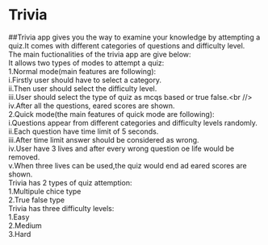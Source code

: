 # Trivia
##Trivia app gives you the way to examine your knowledge by attempting a quiz.It comes with different categories of questions and difficulty level.<br />
The main fuctionalities of the trivia app are give below:<br />
It allows two types of modes to attempt a quiz:<br />
    1.Normal mode(main features are following):<br />
        i.Firstly user should have to select a category.<br />
       ii.Then user should select the difficulty level.<br />
      iii.User should select the type of quiz as mcqs based or true false.<br //>
       iv.After all the questions, eared scores are shown.<br />
    2.Quick mode(the main features of quick mode are following):<br />
        i.Questions appear from different categories and difficulty levels randomly.<br />
       ii.Each question have time limit of 5 seconds.<br />
      iii.After time limit answer should be considered as wrong.<br />
       iv.User have 3 lives and after every wrong question oe life would be removed.<br />
        v.When three lives can be used,the quiz would end ad eared scores are shown.<br />
Trivia has 2 types of quiz attemption:<br />
    1.Multipule chice type<br />
    2.True false type<br />
Trivia has three difficulty levels:<br />
    1.Easy<br />
    2.Medium<br />
    3.Hard<br />
